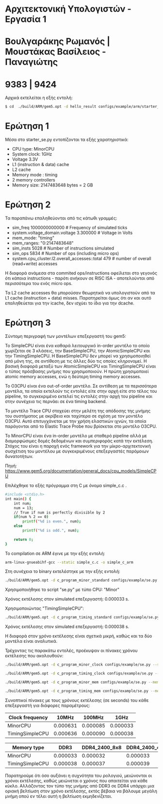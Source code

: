# Αρχιτεκτονική Υπολογιστών - Εργασία 1 
# Βουλγαράκης Ρωμανός | Μουστάκας Βασίλειος - Παναγιώτης
# 9383 | 9424

Αρχικά εκτελείται η εξής εντολή:

```sh
$ cd  ./build/ARM/gem5.opt -d hello_result configs/example/arm/starter_se.py--cpu="minor" "tests/test-progs/hello/bin/arm/linux/hello"
```
# Ερώτηση 1 
Μέσα στο starter_se.py εντοπίζονται τα εξής χαρατηριστικά:
* CPU type: MinorCPU
* System clock: 1GHz
* Voltage 3.3V  
* L1 (instruction & data) cache
* L2 cache
* Memory mode :	timing
* 2 memory controllers
* Memory size: 2147483648 bytes = 2 GB

# Ερώτηση 2
Τα παραπάνω επαληθεύονται από τις κάτωθι γραμμές:
* sim_freq  1000000000000 # Frequency of simulated ticks
* system.voltage_domain.voltage 3.300000  # Voltage in Volts
* mem_mode: "timing"
* mem_ranges: "0:2147483648"
* sim_insts                                        5028                       # Number of instructions simulated
* sim_ops                                          5834                       # Number of ops (including micro ops)
* system.cpu_cluster.l2.overall_accesses::total          479                       # number of overall (read+write) accesses

Η διαφορά ανάμεσα στα commited ops/instructions οφείλεται στο γεγονός ότι κάποια instructions - παρότι ανήκουν σε RISC ISA - αποτελούνται από περισσότερα του ενός micro ops. 

Τα L2 cache accesses θα μπορούσαν θεωρητικά να υπολογιστούν από τα L1 cache (instruction + data) misses. Παρατηρείται όμως ότι αν και αυτό επαληθεύεται για την icache, δεν ισχύει το ίδιο για την dcache.  

# Ερώτηση 3

Σύντομη περιγραφή των μοντέλων επεξεργαστή του gem5:

To SimpleCPU είναι ένα καθαρά λειτουργικό in-order μοντέλο το οποίο χωρίζεται σε 3 κλάσεις, την BaseSimpleCPU, την AtomicSimpleCPU και την TimingSimpleCPU. Η BaseSimpleCPU δεν μπορεί να χρησιμοποιηθεί από μόνη της, σε αντίθεση με τις άλλες δύο τις οποίες κληρονομεί. Η βασική διαφορά μεταξύ των AtomicSimpleCPU και TimingSimpleCPU είναι ο τύπος πρόσβασης μνήμης που χρησιμοποιούν. Η πρώτη χρησιμοποιεί atomic memory accesses, ενώ η δεύτερη timing memory accesses.

Το O3CPU είναι ένα out-of-order μοντέλο. Σε αντίθεση με τα περισσότερα μοντέλα, τα οποία εκτελούν τις εντολές είτε στην αρχή είτε στο τέλος του pipeline, το συγκεκριμένο εκτελεί τις εντολές στην αρχή του pipeline και στην συνέχεια τις περνάει σε ένα timing backend.

Το μοντέλο Trace CPU στοχεύει στην μελέτη της απόδοσης της μνήμης του συστήματος με ακρίβεια και ταχύτερα σε σχέση  με τον μοντέλο O3CPU.  Αυτό επιτυγχάνεται με την χρήση ελαστικών ιχνών, τα οποία παράγονται από το Elastic Trace Probe που βρίσκεται στο μοντέλο O3CPU.

Το MinorCPU είναι ένα in-order μοντέλο με σταθερό pipeline αλλά με διαμορφώσιμες δομές δεδομένων και συμπεριφοράς κατά την εκτέλεση. Στόχος του είναι η παροχή ενός framework για την μίκρο-αρχιτεκτονική συσχέτιση του μοντέλου με συγκεκριμένους επεξεργαστές παρόμοιων δυνατοτήτων.

Πηγή: https://www.gem5.org/documentation/general_docs/cpu_models/SimpleCPU

Επιλέχθηκε το εξής πρόγραμμα στη C με όνομα simple_c.c .
```sh
#include <stdio.h>
int main() {
    int num;
    num = 13;
    // True if num is perfectly divisible by 2
    if(num % 2 == 0)
        printf("%d is even.", num);
    else
        printf("%d is odd.", num);
    
    return 0;
}

```

To compilation σε ARM έγινε με την εξής εντολή:
```sh
arm-linux-gnueabihf-gcc --static simple_c.c -o simple_c_arm
```
Στη συνέχεια το binary εκτελέστηκε με την εξής εντολή:
```sh
./build/ARM/gem5.opt -d c_program_minor_standard configs/example/se.py --cpu-type="MinorCPU" --caches --cmd=tests/test-progs/hello/bin/arm/linux/simple_c_arm
```
Χρησιμοποιήθηκε το script "se.py" με τύπο CPU: "Minor"

Χρόνος εκτέλεσης στον simulated επεξεργαστή: 0.000033 s.

Χρησιμοποιώντας "TimingSimpleCPU":
```sh
./build/ARM/gem5.opt -d c_program_timing_standard configs/example/se.py --cpu-type="TimingSimpleCPU" --caches --cmd=tests/test-progs/hello/bin/arm/linux/simple_c_arm
```
Χρόνος εκτέλεσης στον simulated επεξεργαστή: 0.000038 s.

Η διαφορά στον χρόνο εκτέλεσης είναι σχετικά μικρή, καθώς και τα δύο μοντέλα είναι αναλυτικά.

Τρέχοντας τις παρακάτω εντολές, προέκυψαν οι πίνακες χρόνου εκτέλεσης που ακολουθούν:

```sh
./build/ARM/gem5.opt -d c_program_minor_clock configs/example/se.py --sys-clock=10Mhz --cpu-type="MinorCPU" --caches --cmd=tests/test-progs/hello/bin/arm/linux/simple_c_arm

./build/ARM/gem5.opt -d c_program_timing_clock configs/example/se.py --sys-clock=10Mhz --cpu-type="TimingSimpleCPU" --caches --cmd=tests/test-progs/hello/bin/arm/linux/simple_c_arm

./build/ARM/gem5.opt -d c_program_minor_mem configs/example/se.py --mem-type=DDR4_2400_8x8 --cpu-type="MinorCPU" --caches --cmd=tests/test-progs/hello/bin/arm/linux/simple_c_arm

./build/ARM/gem5.opt -d c_program_timing_mem configs/example/se.py --mem-type=DDR4_2400_8x8 --cpu-type="TimingSimpleCPU" --caches --cmd=tests/test-progs/hello/bin/arm/linux/simple_c_arm
```

Συνοπτικοί πίνακες με τους χρόνους εκτέλεσης (σε seconds) του κάθε επεξεργαστή για διάφορες παραμέτρους:

| Clock frequency | 10MHz    | 100MHz   | 1GHz     |
|-----------------|----------|----------|----------|
| MinorCPU        | 0.000631 | 0.000085 | 0.000033 |
| TimingSimpleCPU | 0.000636 | 0.000090 | 0.000038 |


| Memory type     | DDR3     | DDR4_2400_8x8 | DDR4_2400_4x16 |
|-----------------|----------|---------------|----------------|
| MinorCPU        | 0.000033 | 0.000032      | 0.000033       |
| TimingSimpleCPU | 0.000038 | 0.000037      | 0.000039       |

Παρατηρούμε ότι όσο αυξάνει η συχνότητα του ρολογιού, μειώνονται οι χρόνοι εκτέλεσης, καθώς μειώνεται ο χρόνος που απαιτείται για κάθε κύκλο.
Αλλάζοντας τον τύπο της μνήμης από DDR3 σε DDR4 υπάρχει μια οριακή βελτίωση στον χρόνο εκτέλεσης, εκτός βέβαια να βάλουμε μεγάλη μνήμη οπού εν τέλει αυτή η βελτίωση εκμηδενίζεται. 
